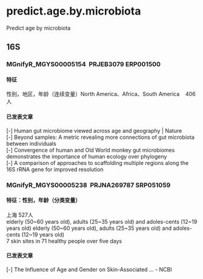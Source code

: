 # predict.age.by.microbiota
Predict age by microbiota
## 16S


### MGnifyR_MGYS00005154  PRJEB3079 ERP001500
#### 特征
  性别，地区，年龄（连续变量）North America、Africa、South America    406人
#### 已发表文章
[-] Human gut microbiome viewed across age and geography | Nature  
[-] Beyond samples: A metric revealing more connections of gut microbiota between individuals  
[-] Convergence of human and Old World monkey gut microbiomes demonstrates the importance of human ecology over phylogeny  
[-] A comparison of approaches to scaffolding multiple regions along the 16S rRNA gene for improved resolution  

### MGnifyR_MGYS00005238  PRJNA269787 SRP051059 
#### 特征：性别，年龄（分类变量）
上海 527人   
 elderly (50~60 years old), adults (25~35 years old) and adoles-cents (12~19 years old) elderly (50~60 years old), adults (25~35 years old) and adoles-cents (12~19 years old)  
7 skin sites in 71 healthy people over five days  
#### 已发表文章
[-] The Influence of Age and Gender on Skin-Associated ... - NCBI  
